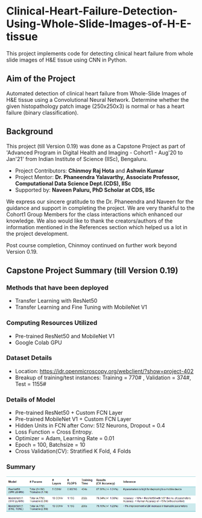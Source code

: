# Clinical-Heart-Failure-Detection-Using-Whole-Slide-Images-of-H-E-tissue
This project implements code for detecting clinical heart failure from whole slide images of H&E tissue using CNN in Python.

## Aim of the Project<br>
Automated detection of clinical heart failure from Whole-Slide Images of H&E tissue using a Convolutional Neural Network. Determine whether the given histopathology patch image (250x250x3) is normal or has a heart failure (binary classification).

## Background<br>
This project (till Version 0.19) was done as a Capstone Project as part of 'Advanced Program in Digital Health and Imaging - Cohort1 - Aug'20 to Jan'21' from Indian Institute of Science (IISc), Bengaluru.
- Project Contributors: **Chinmoy Raj Hota** and **Ashwin Kumar**
- Project Mentor: **Dr. Phaneendra Yalavarthy, Associate Professor, Computational Data Science Dept.(CDS), IISc**
- Supported by: **Naveen Paluru, PhD Scholar at CDS, IISc**

We express our sincere gratitude to the Dr. Phaneendra and Naveen for the guidance and support in completing the project. We are very thankful to the Cohort1 Group Members for the class interactions which enhanced our knowledge. We also would like to thank the creators/authors of the information mentioned in the References section which helped us a lot in the project development.<br>

Post course completion, Chinmoy continued on further work beyond Version 0.19.

## Capstone Project Summary (till Version 0.19)<br>

### Methods that have been deployed<br>
- Transfer Learning with ResNet50
- Transfer Learning and Fine Tuning with MobileNet V1

### Computing Resources Utilized<br>
- Pre-trained ResNet50 and MobileNet V1
- Google Colab GPU

### Dataset Details<br>
- Location: https://idr.openmicroscopy.org/webclient/?show=project-402
- Breakup of training/test instances: Training = 770# , Validation = 374#, Test = 1155#

### Details of Model<br>
- Pre-trained ResNet50 + Custom FCN Layer
- Pre-trained MobileNet V1 + Custom FCN Layer
- Hidden Units in FCN after Conv: 512 Neurons, Dropout = 0.4
- Loss Function = Cross Entropy.  
- Optimizer = Adam, Learning Rate = 0.01
- Epoch = 100, Batchsize = 10
- Cross Validation(CV): Stratified K Fold, 4 Folds

### Summary<br>
<img src="images/project_summary.png">

